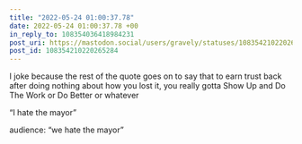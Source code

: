 ```yaml
---
title: "2022-05-24 01:00:37.78"
date: 2022-05-24 01:00:37.78 +00
in_reply_to: 108354036418984231
post_uri: https://mastodon.social/users/gravely/statuses/108354210220265284
post_id: 108354210220265284
---
```

I joke because the rest of the quote goes on to say that to earn trust back after doing nothing about how you lost it, you really gotta Show Up and Do The Work or Do Better or whatever

“I hate the mayor”

audience: “we hate the mayor”


